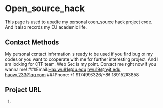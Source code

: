 # Open_source_hack
This page is used to upadte my personal open_source hack project code.
And it also records my DU academic life.

## Contact Methods
My personal contact information is ready to be used if you find bug 
of my codes or you want to cooperate with me for further interesting
project.
And I am looking for CTF team. Web Sec is my point. Contact me right now if you wanna me!
###Email:Hao.wu81@du.edu                         hwu19@nyit.edu                          haowu233@qq.com 
###Phone: +1 9174993326/+86 18915203858

## Project URL
   1.
